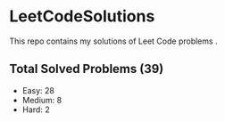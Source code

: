 # LeetCodeSolutions
This repo contains my solutions of Leet Code problems .

## Total Solved Problems (39)

- Easy: 28
- Medium: 8
- Hard: 2
